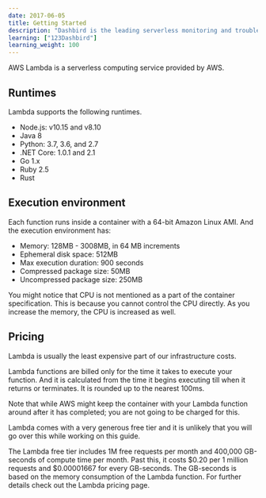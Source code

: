 ```yaml
---
date: 2017-06-05
title: Getting Started
description: "Dashbird is the leading serverless monitoring and troubleshooting platform that helps software engineers to launch agile serverless websites and software."
learning: ["123Dashbird"]
learning_weight: 100
---
```


AWS Lambda is a serverless computing service provided by AWS.

## Runtimes
Lambda supports the following runtimes.

  * Node.js: v10.15 and v8.10
  * Java 8
  * Python: 3.7, 3.6, and 2.7
  * .NET Core: 1.0.1 and 2.1
  * Go 1.x
  * Ruby 2.5
  * Rust

## Execution environment

Each function runs inside a container with a 64-bit Amazon Linux AMI. And the execution environment has:

  * Memory: 128MB - 3008MB, in 64 MB increments
  * Ephemeral disk space: 512MB
  * Max execution duration: 900 seconds
  * Compressed package size: 50MB
  * Uncompressed package size: 250MB

You might notice that CPU is not mentioned as a part of the container specification. This is because you cannot control the CPU directly. As you increase the memory, the CPU is increased as well.

## Pricing

Lambda is usually the least expensive part of our infrastructure costs.

Lambda functions are billed only for the time it takes to execute your function. And it is calculated from the time it begins executing till when it returns or terminates. It is rounded up to the nearest 100ms.

Note that while AWS might keep the container with your Lambda function around after it has completed; you are not going to be charged for this.

Lambda comes with a very generous free tier and it is unlikely that you will go over this while working on this guide.

The Lambda free tier includes 1M free requests per month and 400,000 GB-seconds of compute time per month. Past this, it costs $0.20 per 1 million requests and $0.00001667 for every GB-seconds. The GB-seconds is based on the memory consumption of the Lambda function. For further details check out the Lambda pricing page.
